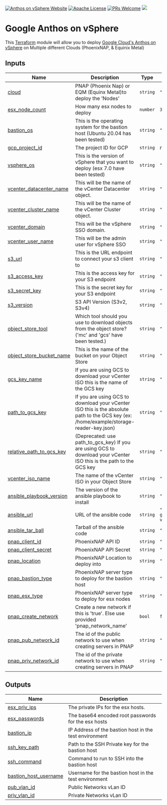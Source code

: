 [![Anthos on vSphere Website](https://img.shields.io/badge/Website-cloud.google.com/anthos-blue)](https://cloud.google.com/anthos) [![Apache License](https://img.shields.io/github/license/GCPartner/terraform-gcpartner-anthos-vsphere)](https://github.com/GCPartner/terraform-gcpartner-anthos-vsphere/blob/main/LICENSE) [![PRs Welcome](https://img.shields.io/badge/PRs-welcome-brightgreen.svg?style=flat-square)](https://github.com/GCPartner/terraform-gcpartner-anthos-vsphere/pulls) ![](https://img.shields.io/badge/Stability-Experimental-red.svg)
# Google Anthos on vSphere
This [Terraform](http://terraform.io) module will allow you to deploy [Google Cloud's Anthos on vSphere](https://cloud.google.com/anthos) on Multiple different Clouds (PhoenixNAP, & Equinix Metal)

<!-- BEGIN_TF_DOCS -->
## Inputs

| Name | Description | Type | Default | Required |
|------|-------------|------|---------|:--------:|
| <a name="input_cloud"></a> [cloud](#input\_cloud) | PNAP (Phoenix Nap) or EQM (Equinx Metal)to deploy the 'Nodes' | `string` | `"PNAP"` | no |
| <a name="input_esx_node_count"></a> [esx\_node\_count](#input\_esx\_node\_count) | How many esx nodes to deploy | `number` | `3` | no |
| <a name="input_bastion_os"></a> [bastion\_os](#input\_bastion\_os) | This is the operating system for the bastion host (Ubuntu 20.04 has been tested) | `string` | `"ubuntu_20_04"` | no |
| <a name="input_gcp_project_id"></a> [gcp\_project\_id](#input\_gcp\_project\_id) | The project ID for GCP | `string` | n/a | yes |
| <a name="input_vsphere_os"></a> [vsphere\_os](#input\_vsphere\_os) | This is the version of vSphere that you want to deploy (esx 7.0 have been tested) | `string` | `"vmware_esx_7"` | no |
| <a name="input_vcenter_datacenter_name"></a> [vcenter\_datacenter\_name](#input\_vcenter\_datacenter\_name) | This will be the name of the vCenter Datacenter object. | `string` | `"Google"` | no |
| <a name="input_vcenter_cluster_name"></a> [vcenter\_cluster\_name](#input\_vcenter\_cluster\_name) | This will be the name of the vCenter Cluster object. | `string` | `"Anthos"` | no |
| <a name="input_vcenter_domain"></a> [vcenter\_domain](#input\_vcenter\_domain) | This will be the vSphere SSO domain. | `string` | `"vsphere.local"` | no |
| <a name="input_vcenter_user_name"></a> [vcenter\_user\_name](#input\_vcenter\_user\_name) | This will be the admin user for vSphere SSO | `string` | `"Administrator"` | no |
| <a name="input_s3_url"></a> [s3\_url](#input\_s3\_url) | This is the URL endpoint to connect your s3 client to | `string` | `"https://s3.example.com"` | no |
| <a name="input_s3_access_key"></a> [s3\_access\_key](#input\_s3\_access\_key) | This is the access key for your S3 endpoint | `string` | `"S3_ACCESS_KEY"` | no |
| <a name="input_s3_secret_key"></a> [s3\_secret\_key](#input\_s3\_secret\_key) | This is the secret key for your S3 endpoint | `string` | `"S3_SECRET_KEY"` | no |
| <a name="input_s3_version"></a> [s3\_version](#input\_s3\_version) | S3 API Version (S3v2, S3v4) | `string` | `"S3v4"` | no |
| <a name="input_object_store_tool"></a> [object\_store\_tool](#input\_object\_store\_tool) | Which tool should you use to download objects from the object store? ('mc' and 'gcs' have been tested.) | `string` | `"gcs"` | no |
| <a name="input_object_store_bucket_name"></a> [object\_store\_bucket\_name](#input\_object\_store\_bucket\_name) | This is the name of the bucket on your Object Store | `string` | `"vmware"` | no |
| <a name="input_gcs_key_name"></a> [gcs\_key\_name](#input\_gcs\_key\_name) | If you are using GCS to download your vCenter ISO this is the name of the GCS key | `string` | `"storage-reader-key.json"` | no |
| <a name="input_path_to_gcs_key"></a> [path\_to\_gcs\_key](#input\_path\_to\_gcs\_key) | If you are using GCS to download your vCenter ISO this is the absolute path to the GCS key (ex: /home/example/storage-reader-key.json) | `string` | `"null"` | no |
| <a name="input_relative_path_to_gcs_key"></a> [relative\_path\_to\_gcs\_key](#input\_relative\_path\_to\_gcs\_key) | (Deprecated: use path\_to\_gcs\_key) If you are using GCS to download your vCenter ISO this is the path to the GCS key | `string` | `"null"` | no |
| <a name="input_vcenter_iso_name"></a> [vcenter\_iso\_name](#input\_vcenter\_iso\_name) | The name of the vCenter ISO in your Object Store | `string` | `"null"` | no |
| <a name="input_ansible_playbook_version"></a> [ansible\_playbook\_version](#input\_ansible\_playbook\_version) | The version of the ansible playbook to install | `string` | `"v0.0.1"` | no |
| <a name="input_ansible_url"></a> [ansible\_url](#input\_ansible\_url) | URL of the ansible code | `string` | `"https://github.com/GCPartner/ansible-gcpartner-anthos-vsphere/archive/refs/tags/v0.0.1.tar.gz"` | no |
| <a name="input_ansible_tar_ball"></a> [ansible\_tar\_ball](#input\_ansible\_tar\_ball) | Tarball of the ansible code | `string` | `"v0.0.1.tar.gz"` | no |
| <a name="input_pnap_client_id"></a> [pnap\_client\_id](#input\_pnap\_client\_id) | PhoenixNAP API ID | `string` | `"null"` | no |
| <a name="input_pnap_client_secret"></a> [pnap\_client\_secret](#input\_pnap\_client\_secret) | PhoenixNAP API Secret | `string` | `"null"` | no |
| <a name="input_pnap_location"></a> [pnap\_location](#input\_pnap\_location) | PhoenixNAP Location to deploy into | `string` | `"ASH"` | no |
| <a name="input_pnap_bastion_type"></a> [pnap\_bastion\_type](#input\_pnap\_bastion\_type) | PhoenixNAP server type to deploy for the bastion host | `string` | `"s2.c1.medium"` | no |
| <a name="input_pnap_esx_type"></a> [pnap\_esx\_type](#input\_pnap\_esx\_type) | PhoenixNAP server type to deploy for esx nodes | `string` | `"s2.c1.medium"` | no |
| <a name="input_pnap_create_network"></a> [pnap\_create\_network](#input\_pnap\_create\_network) | Create a new network if this is 'true'. Else use provided 'pnap\_network\_name' | `bool` | `false` | no |
| <a name="input_pnap_pub_network_id"></a> [pnap\_pub\_network\_id](#input\_pnap\_pub\_network\_id) | The id of the public network to use when creating servers in PNAP | `string` | `"null"` | no |
| <a name="input_pnap_priv_network_id"></a> [pnap\_priv\_network\_id](#input\_pnap\_priv\_network\_id) | The id of the private network to use when creating servers in PNAP | `string` | `"null"` | no |

## Outputs

| Name | Description |
|------|-------------|
| <a name="output_esx_priv_ips"></a> [esx\_priv\_ips](#output\_esx\_priv\_ips) | The private IPs for the esx hosts. |
| <a name="output_esx_passwords"></a> [esx\_passwords](#output\_esx\_passwords) | The base64 encoded root passwords for the esx hosts |
| <a name="output_bastion_ip"></a> [bastion\_ip](#output\_bastion\_ip) | IP Address of the bastion host in the test environment |
| <a name="output_ssh_key_path"></a> [ssh\_key\_path](#output\_ssh\_key\_path) | Path to the SSH Private key for the bastion host |
| <a name="output_ssh_command"></a> [ssh\_command](#output\_ssh\_command) | Command to run to SSH into the bastion host |
| <a name="output_bastion_host_username"></a> [bastion\_host\_username](#output\_bastion\_host\_username) | Username for the bastion host in the test environment |
| <a name="output_pub_vlan_id"></a> [pub\_vlan\_id](#output\_pub\_vlan\_id) | Public Networks vLan ID |
| <a name="output_priv_vlan_id"></a> [priv\_vlan\_id](#output\_priv\_vlan\_id) | Private Networks vLan ID |
<!-- END_TF_DOCS -->